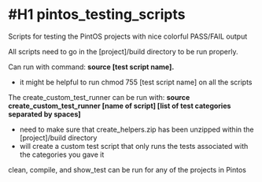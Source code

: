 #H1 pintos_testing_scripts
======================

Scripts for testing the PintOS projects with nice colorful PASS/FAIL output

All scripts need to go in the [project]/build directory to be run properly. 

Can run with command: 
**source [test script name].**
- it might be helpful to run chmod 755 [test script name] on all the scripts

The create_custom_test_runner can be run with: 
**source create_custom_test_runner [name of script] [list of test categories separated by spaces]**
- need to make sure that create_helpers.zip has been unzipped within the [project]/build directory
- will create a custom test script that only runs the tests associated with the categories you gave it

clean, compile, and show_test can be run for any of the projects in Pintos
